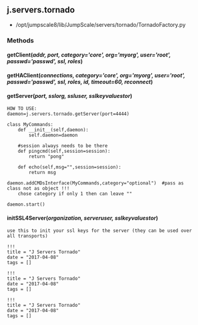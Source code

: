 <!-- toc -->
## j.servers.tornado

- /opt/jumpscale8/lib/JumpScale/servers/tornado/TornadoFactory.py

### Methods

#### getClient(*addr, port, category='core', org='myorg', user='root', passwd='passwd', ssl, roles*) 

#### getHAClient(*connections, category='core', org='myorg', user='root', passwd='passwd', ssl, roles, id, timeout=60, reconnect*) 

#### getServer(*port, sslorg, ssluser, sslkeyvaluestor*) 

```
HOW TO USE:
daemon=j.servers.tornado.getServer(port=4444)

class MyCommands:
    def __init__(self,daemon):
        self.daemon=daemon

    #session always needs to be there
    def pingcmd(self,session=session):
        return "pong"

    def echo(self,msg="",session=session):
        return msg

daemon.addCMDsInterface(MyCommands,category="optional")  #pass as class not as object !!!
    chose category if only 1 then can leave ""

daemon.start()

```

#### initSSL4Server(*organization, serveruser, sslkeyvaluestor*) 

```
use this to init your ssl keys for the server (they can be used over all transports)

```


```
!!!
title = "J Servers Tornado"
date = "2017-04-08"
tags = []
```

```
!!!
title = "J Servers Tornado"
date = "2017-04-08"
tags = []
```

```
!!!
title = "J Servers Tornado"
date = "2017-04-08"
tags = []
```
